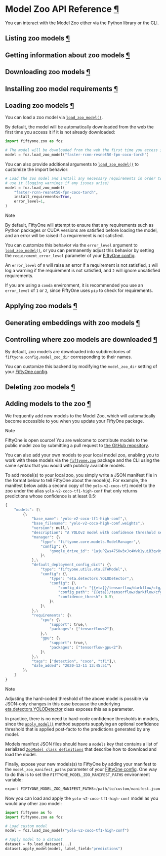 # Model Zoo API Reference [¶](\#model-zoo-api-reference "Permalink to this headline")

You can interact with the Model Zoo either via the Python library or the CLI.

## Listing zoo models [¶](\#listing-zoo-models "Permalink to this headline")

## Getting information about zoo models [¶](\#getting-information-about-zoo-models "Permalink to this headline")

## Downloading zoo models [¶](\#downloading-zoo-models "Permalink to this headline")

## Installing zoo model requirements [¶](\#installing-zoo-model-requirements "Permalink to this headline")

## Loading zoo models [¶](\#loading-zoo-models "Permalink to this headline")

You can load a zoo model via
[`load_zoo_model()`](../api/fiftyone.zoo.models.html#fiftyone.zoo.models.load_zoo_model "fiftyone.zoo.models.load_zoo_model").

By default, the model will be automatically downloaded from the web the first
time you access it if it is not already downloaded:

```python
import fiftyone.zoo as foz

# The model will be downloaded from the web the first time you access it
model = foz.load_zoo_model("faster-rcnn-resnet50-fpn-coco-torch")

```

You can also provide additional arguments to
[`load_zoo_model()`](../api/fiftyone.zoo.models.html#fiftyone.zoo.models.load_zoo_model "fiftyone.zoo.models.load_zoo_model") to customize
the import behavior:

```python
# Load the zoo model and install any necessary requirements in order to
# use it (logging warnings if any issues arise)
model = foz.load_zoo_model(
    "faster-rcnn-resnet50-fpn-coco-torch",
    install_requirements=True,
    error_level=1,
)

```

Note

By default, FiftyOne will attempt to ensure that any requirements such as
Python packages or CUDA versions are satisfied before loading the model,
and an error will be raised if a requirement is not satisfied.

You can customize this behavior via the `error_level` argument to
[`load_zoo_model()`](../api/fiftyone.zoo.models.html#fiftyone.zoo.models.load_zoo_model "fiftyone.zoo.models.load_zoo_model"), or you can
permanently adjust this behavior by setting the `requirement_error_level`
parameter of your [FiftyOne config](../user_guide/config.html#configuring-fiftyone).

An `error_level` of `0` will raise an error if a requirement is not
satisfied, `1` will log a warning if the requirement is not satisfied,
and `2` will ignore unsatisfied requirements.

If you are using a `conda` environment, it is recommended you use an
`error_level` of `1` or `2`, since FiftyOne uses `pip` to check for
requirements.

## Applying zoo models [¶](\#applying-zoo-models "Permalink to this headline")

## Generating embeddings with zoo models [¶](\#generating-embeddings-with-zoo-models "Permalink to this headline")

## Controlling where zoo models are downloaded [¶](\#controlling-where-zoo-models-are-downloaded "Permalink to this headline")

By default, zoo models are downloaded into subdirectories of
`fiftyone.config.model_zoo_dir` corresponding to their names.

You can customize this backend by modifying the `model_zoo_dir` setting of
your [FiftyOne config](../user_guide/config.html#configuring-fiftyone).

## Deleting zoo models [¶](\#deleting-zoo-models "Permalink to this headline")

## Adding models to the zoo [¶](\#adding-models-to-the-zoo "Permalink to this headline")

We frequently add new models to the Model Zoo, which will automatically become
accessible to you when you update your FiftyOne package.

Note

FiftyOne is open source! You are welcome to contribute models to the public
model zoo by submitting a pull request to
[the GitHub repository](https://github.com/voxel51/fiftyone).

You can also add your own models to your local model zoo, enabling you to work
with these models via the [`fiftyone.zoo`](../api/fiftyone.zoo.html#module-fiftyone.zoo "fiftyone.zoo") package and the CLI using the
same syntax that you would with publicly available models.

To add model(s) to your local zoo, you simply write a JSON manifest file in
the format below to tell FiftyOne about the model(s). For example, the manifest
below adds a second copy of the `yolo-v2-coco-tf1` model to the zoo under the
alias `yolo-v2-coco-tf1-high-conf` that only returns predictions whose
confidence is at least 0.5:

```python
{
    "models": [\
        {\
            "base_name": "yolo-v2-coco-tf1-high-conf",\
            "base_filename": "yolo-v2-coco-high-conf.weights",\
            "version": null,\
            "description": "A YOLOv2 model with confidence threshold set to 0.5",\
            "manager": {\
                "type": "fiftyone.core.models.ModelManager",\
                "config": {\
                    "google_drive_id": "1ajuPZws47SOw3xJc4Wvk1yuiB3qv8ycr"\
                }\
            },\
            "default_deployment_config_dict": {\
                "type": "fiftyone.utils.eta.ETAModel",\
                "config": {\
                    "type": "eta.detectors.YOLODetector",\
                    "config": {\
                        "config_dir": "{{eta}}/tensorflow/darkflow/cfg/",\
                        "config_path": "{{eta}}/tensorflow/darkflow/cfg/yolo.cfg",\
                        "confidence_thresh": 0.5\
                    }\
                }\
            },\
            "requirements": {\
                "cpu": {\
                    "support": true,\
                    "packages": ["tensorflow<2"]\
                },\
                "gpu": {\
                    "support": true,\
                    "packages": ["tensorflow-gpu<2"]\
                }\
            },\
            "tags": ["detection", "coco", "tf1"],\
            "date_added": "2020-12-11 13:45:51"\
        }\
    ]
}

```

Note

Adjusting the hard-coded threshold of the above model is possible via
JSON-only changes in this case because the underlying
[eta.detectors.YOLODetector](https://github.com/voxel51/eta/blob/develop/eta/detectors/yolo.py)
class exposes this as a parameter.

In practice, there is no need to hard-code confidence thresholds in models,
since the
[`apply_model()`](../api/fiftyone.core.collections.html#fiftyone.core.collections.SampleCollection.apply_model "fiftyone.core.collections.SampleCollection.apply_model")
method supports supplying an optional confidence threshold that is applied
post-facto to the predictions generated by any model.

Models manifest JSON files should have a `models` key that contains a list
of serialized
[`ZooModel class definitions`](../api/fiftyone.zoo.models.html#fiftyone.zoo.models.ZooModel "fiftyone.zoo.models.ZooModel") that
describe how to download and load the model.

Finally, expose your new models(s) to FiftyOne by adding your manifest to the
`model_zoo_manifest_paths` parameter of your
[FiftyOne config](../user_guide/config.html#configuring-fiftyone). One way to do this is to set the
`FIFTYONE_MODEL_ZOO_MANIFEST_PATHS` environment variable:

```python
export FIFTYONE_MODEL_ZOO_MANIFEST_PATHS=/path/to/custom/manifest.json

```

Now you can load and apply the `yolo-v2-coco-tf1-high-conf` model as you
would any other zoo model:

```python
import fiftyone as fo
import fiftyone.zoo as foz

# Load custom model
model = foz.load_zoo_model("yolo-v2-coco-tf1-high-conf")

# Apply model to a dataset
dataset = fo.load_dataset(...)
dataset.apply_model(model, label_field="predictions")

```

